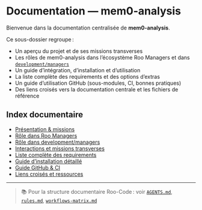 # Documentation — mem0-analysis

Bienvenue dans la documentation centralisée de **mem0-analysis**.

Ce sous-dossier regroupe :
- Un aperçu du projet et de ses missions transverses
- Les rôles de mem0-analysis dans l’écosystème Roo Managers et dans [`development/managers`](development/managers/)
- Un guide d’intégration, d’installation et d’utilisation
- La liste complète des requirements et des options d’extras
- Un guide d’utilisation GitHub (sous-modules, CI, bonnes pratiques)
- Des liens croisés vers la documentation centrale et les fichiers de référence

## Index documentaire

- [Présentation & missions](roles-integration.md#présentation)
- [Rôle dans Roo Managers](roles-integration.md#rôle-dans-lecosystème-roo-managers)
- [Rôle dans development/managers](roles-integration.md#rôle-dans-lecosystème-developmentmanagers)
- [Interactions et missions transverses](roles-integration.md#interactions-et-missions-transverses)
- [Liste complète des requirements](requirements.md)
- [Guide d’installation détaillé](installation.md)
- [Guide GitHub & CI](github-guide.md)
- [Liens croisés et ressources](roles-integration.md#liens-croisés)

---

> 📚 Pour la structure documentaire Roo-Code : voir [`AGENTS.md`](../../AGENTS.md), [`rules.md`](../../.roo/rules/rules.md), [`workflows-matrix.md`](../../.roo/rules/workflows-matrix.md)

